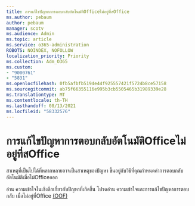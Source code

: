 ```yaml
---
title: การแก้ไขปัญหาการตอบกลับอัตโนมัติOfficeไม่อยู่ที่สOffice
ms.author: pebaum
author: pebaum
manager: scotv
ms.audience: Admin
ms.topic: article
ms.service: o365-administration
ROBOTS: NOINDEX, NOFOLLOW
localization_priority: Priority
ms.collection: Adm_O365
ms.custom:
- "9000761"
- "5831"
ms.openlocfilehash: 0fb5afbfb5194e44f925557421f5724b8ce57158
ms.sourcegitcommit: ab75f66355116e995b3cb5505465b31989339e28
ms.translationtype: MT
ms.contentlocale: th-TH
ms.lasthandoff: 08/13/2021
ms.locfileid: "58332576"
---
```

# <a name="troubleshooting-out-of-office-automatic-replies"></a>การแก้ไขปัญหาการตอบกลับอัตโนมัติOfficeไม่อยู่ที่สOffice

สาเหตุที่เป็นไปได้ที่หลากหลายอาจเป็นสาเหตุของปัญหา ขึ้นอยู่กับวิธีที่คุณกําหนดค่าการตอบกลับอัตโนมัติเมื่อไม่Officeออก

อ่าน ความเข้าใจในเชิงลึกเกี่ยวกับปัญหาที่เกิดขึ้น โปรดอ่าน ความเข้าใจและการแก้ไขปัญหาการตอบกลับ เมื่อไม่อยู่ที่Office [(OOF)](https://docs.microsoft.com/exchange/troubleshoot/email-delivery/understand-troubleshoot-oof-replies)